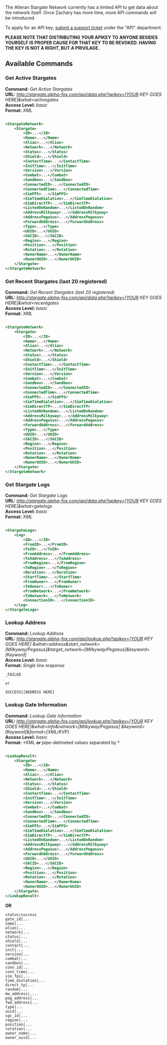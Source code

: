 The Alteran Stargate Network currently has a limited API to get data about the network itself. Once Zachary has more
time, more API commands will be introduced.

To apply for an API key, [submit a support ticket](https://www.alpha-fox.com/support/tickets/new) under the "API"
department.

**PLEASE NOTE THAT DISTRIBUTING YOUR APIKEY TO ANYONE BESIDES YOURSELF IS PROPER CAUSE FOR THAT KEY TO BE REVOKED.
HAVING THE KEY IS NOT A RIGHT, BUT A PRIVILAGE.**

## Available Commands

### Get Active Stargates

**Command:** *Get Active Stargates*  
**URL:** *http://stargate.alpha-fox.com/api/data.php?apikey=[YOUR KEY GOES HERE]&what=activegates*  
**Access Level:** *basic*  
**Format:** *XML*

```xml

<StargateNetwork>
    <Stargate>
        <ID>...</ID>
        <Name>...</Name>
        <Alias>...</Alias>
        <Network>...</Network>
        <Status>...</Status>
        <Shield>...</Shield>
        <ContactTime>...</ContactTime>
        <InitTime>...</InitTime>
        <Version>...</Version>
        <Combat>...</Combat>
        <Sandbox>...</Sandbox>
        <ConnectedID>...</ConnectedID>
        <ConnectedTime>...</ConnectedTime>
        <SimFPS>...</SimFPS>
        <SimTimeDialation>...</SimTimeDialation>
        <SimDirectTP>...</SimDirectTP>
        <ListedOnRandom>...</ListedOnRandom>
        <AddressMilkyway>...</AddressMilkyway>
        <AddressPegasus>...</AddressPegasus>
        <ForwardAddress>...</ForwardAddress>
        <Type>...</Type>
        <UUID>...</UUID>
        <SGCID>...</SGCID>
        <Region>...</Region>
        <Position>...</Position>
        <Rotation>...</Rotation>
        <OwnerName>...</OwnerName>
        <OwnerUUID>...</OwnerUUID>
    </Stargate>
</StargateNetwork>
```

### Get Recent Stargates (last 20 registered)

**Command:** *Get Recent Stargates (last 20 registered)*  
**URL:** *http://stargate.alpha-fox.com/api/data.php?apikey=[YOUR KEY GOES HERE]&what=recentgates*  
**Access Level:** *basic*  
**Format:** *XML*

```xml

<StargateNetwork>
    <Stargate>
        <ID>...</ID>
        <Name>...</Name>
        <Alias>...</Alias>
        <Network>...</Network>
        <Status>...</Status>
        <Shield>...</Shield>
        <ContactTime>...</ContactTime>
        <InitTime>...</InitTime>
        <Version>...</Version>
        <Combat>...</Combat>
        <Sandbox>...</Sandbox>
        <ConnectedID>...</ConnectedID>
        <ConnectedTime>...</ConnectedTime>
        <SimFPS>...</SimFPS>
        <SimTimeDialation>...</SimTimeDialation>
        <SimDirectTP>...</SimDirectTP>
        <ListedOnRandom>...</ListedOnRandom>
        <AddressMilkyway>...</AddressMilkyway>
        <AddressPegasus>...</AddressPegasus>
        <ForwardAddress>...</ForwardAddress>
        <Type>...</Type>
        <UUID>...</UUID>
        <SGCID>...</SGCID>
        <Region>...</Region>
        <Position>...</Position>
        <Rotation>...</Rotation>
        <OwnerName>...</OwnerName>
        <OwnerUUID>...</OwnerUUID>
    </Stargate>
</StargateNetwork>
```

### Get Stargate Logs

**Command:** *Get Stargate Logs*  
**URL:** *http://stargate.alpha-fox.com/api/data.php?apikey=[YOUR KEY GOES HERE]&what=gatelogs*  
**Access Level:** *basic*  
**Format:** *XML*

```xml

<StargateLogs>
    <Log>
        <ID>...</ID>
        <FromID>...</FromID>
        <ToID>...</ToID>
        <FromAddress>...</FromAddress>
        <ToAddress>...</ToAddress>
        <FromRegion>...</FromRegion>
        <ToRegion>...</ToRegion>
        <Duration>...</Duration>
        <StartTime>...</StartTime>
        <FromOwner>...</FromOwner>
        <ToOwner>...</ToOwner>
        <FromNetwork>...</FromNetwork>
        <ToNetwork>...</ToNetwork>
        <ConnectionID>...</ConnectionID>
    </Log>
</StargateLogs>
```

### Lookup Address

**Command:** *Lookup Address*  
**URL:** *http://stargate.alpha-fox.com/api/lookup.php?apikey=[YOUR KEY GOES HERE]
&what=address&start_network=[Milkyway/Pegasus]&target_network=[Milkyway/Pegasus]&keyword=[Keyword]*  
**Access Level:** *basic*  
**Format:** *Single line response*

```
_FAILED

or

SUCCESS|[ADDRESS HERE]
```

### Lookup Gate Information

**Command:** *Lookup Gate Information*  
**URL:** *http://stargate.alpha-fox.com/api/lookup.php?apikey=[YOUR KEY GOES HERE]&what=info&network=[Milkyway/Pegasus]
&keyword=[Keyword]&format=[XML/KVP]*  
**Access Level:** *basic*  
**Format:** *XML **or** pipe-delimeted values separated by \*

```xml

<LookupResult>
    <Stargate>
        <ID>...</ID>
        <Name>...</Name>
        <Alias>...</Alias>
        <Network>...</Network>
        <Status>...</Status>
        <Shield>...</Shield>
        <ContactTime>...</ContactTime>
        <InitTime>...</InitTime>
        <Version>...</Version>
        <Combat>...</Combat>
        <Sandbox>...</Sandbox>
        <ConnectedID>...</ConnectedID>
        <ConnectedTime>...</ConnectedTime>
        <SimFPS>...</SimFPS>
        <SimTimeDialation>...</SimTimeDialation>
        <SimDirectTP>...</SimDirectTP>
        <ListedOnRandom>...</ListedOnRandom>
        <AddressMilkyway>...</AddressMilkyway>
        <AddressPegasus>...</AddressPegasus>
        <ForwardAddress>...</ForwardAddress>
        <UUID>...</UUID>
        <SGCID>...</SGCID>
        <Region>...</Region>
        <Position>...</Position>
        <Rotation>...</Rotation>
        <OwnerName>...</OwnerName>
        <OwnerUUID>...</OwnerUUID>
    </Stargate>
</LookupResult>
```

**OR**

```
status|success
gate_id|...
name|...
alias|...
network|...
status|...
shield|...
contact|...
init|...
version|...
combat|...
sandbox|...
conn_id|...
conn_time|...
sim_fps|...
time_dialation|...
direct_tp|...
random|...
mw_address|...
peg_address|...
fwd_address|...
type|...
uuid|...
sgc_id|...
region|...
position|...
rotation|...
owner_name|...
owner_uuid|...
```
